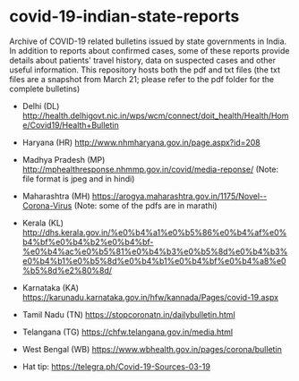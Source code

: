 # covid-19-indian-state-reports
Archive of COVID-19 related bulletins issued by state governments in India. In addition to reports about confirmed cases, some of these reports provide details about patients' travel history, data on suspected cases and other useful information. This repository hosts both the pdf and txt files (the txt files are a snapshot from March 21; please refer to the pdf folder for the complete bulletins)  

- Delhi (DL)
http://health.delhigovt.nic.in/wps/wcm/connect/doit_health/Health/Home/Covid19/Health+Bulletin

- Haryana (HR)
http://www.nhmharyana.gov.in/page.aspx?id=208

- Madhya Pradesh (MP)
http://mphealthresponse.nhmmp.gov.in/covid/media-reponse/ (Note: file format is jpeg and in hindi)

- Maharashtra (MH)
https://arogya.maharashtra.gov.in/1175/Novel--Corona-Virus (Note: some of the pdfs are in marathi)

- Kerala (KL)
http://dhs.kerala.gov.in/%e0%b4%a1%e0%b5%86%e0%b4%af%e0%b4%bf%e0%b4%b2%e0%b4%bf-%e0%b4%ac%e0%b5%81%e0%b4%b3%e0%b5%8d%e0%b4%b3%e0%b4%b1%e0%b5%8d%e0%b4%b1%e0%b4%bf%e0%b4%a8%e0%b5%8d%e2%80%8d/

- Karnataka (KA)
https://karunadu.karnataka.gov.in/hfw/kannada/Pages/covid-19.aspx

- Tamil Nadu (TN)
https://stopcoronatn.in/dailybulletin.html

- Telangana (TG)
https://chfw.telangana.gov.in/media.html

- West Bengal (WB)
https://www.wbhealth.gov.in/pages/corona/bulletin

- Hat tip: https://telegra.ph/Covid-19-Sources-03-19
